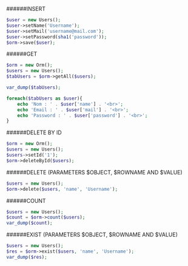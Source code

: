 

######INSERT
```php
$user = new Users();
$user->setName('Username');
$user->setMail('username@mail.com');
$user->setPassword(sha1('password'));
$orm->save($user);
```

######GET
```php
$orm = new Orm();
$users = new Users();
$tabUsers = $orm->getAll($users);

var_dump($tabUsers);

foreach($tabUsers as $user){
    echo 'Nom : ' . $user['name'] . '<br>';
    echo 'Email : ' . $user['mail'] . '<br>';
    echo 'Password : ' . $user['password'] . '<br>';
}
```


######DELETE BY ID
```php
$orm = new Orm();
$users = new Users();
$users->setId('1');
$orm->deleteById($users);
```


######DELETE (PARAMETERS $OBJECT, $ROWNAME AND $VALUE)
```php
$users = new Users();
$orm->delete($users, 'name', 'Username');
```

######COUNT
```php
$users = new Users();
$count = $orm->count($users);
var_dump($count);
```

######EXIST (PARAMETERS $OBJECT, $ROWNAME AND $VALUE)
```php
$users = new Users();
$res = $orm->exist($users, 'name', 'Username');
var_dump($res);
```
